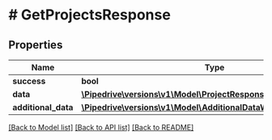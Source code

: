 # # GetProjectsResponse

## Properties

Name | Type | Description | Notes
------------ | ------------- | ------------- | -------------
**success** | **bool** |  | [optional]
**data** | [**\Pipedrive\versions\v1\Model\ProjectResponseObject[]**](ProjectResponseObject.md) |  | [optional]
**additional_data** | [**\Pipedrive\versions\v1\Model\AdditionalDataWithCursorPagination**](AdditionalDataWithCursorPagination.md) |  | [optional]

[[Back to Model list]](../../README.md#models) [[Back to API list]](../../README.md#endpoints) [[Back to README]](../../README.md)
